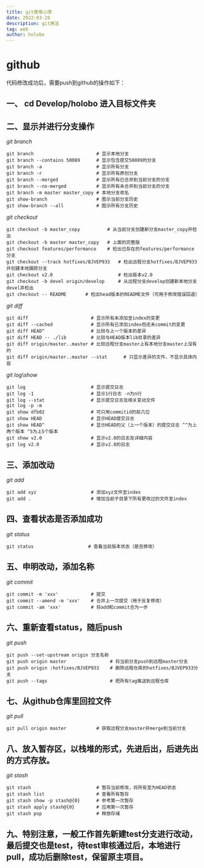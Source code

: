 ```yaml
---
title: git使用心得
date: 2022-03-28
description: git用法
tag: web
author: holobo
---
```


# github
  代码修改成功后，需要push到github的操作如下：
## 一、 cd Develop/holobo 进入目标文件夹   
## 二、显示并进行分支操作
  _git branch_  
```
git branch                       # 显示本地分支
git branch --contains 50089      # 显示包含提交50089的分支
git branch -a                    # 显示所有分支
git branch -r                    # 显示所有原创分支
git branch --merged              # 显示所有已合并到当前分支的分支
git branch --no-merged           # 显示所有未合并到当前分支的分支
git branch -m master master_copy # 本地分支改名
git show-branch                  # 图示当前分支历史
git show-branch --all            # 图示所有分支历史
```
  _git checkout_
```
git checkout -b master_copy          # 从当前分支创建新分支master_copy并检出
git checkout -b master master_copy   # 上面的完整版
git checkout features/performance    # 检出已存在的features/performance分支
git checkout --track hotfixes/BJVEP933   # 检出远程分支hotfixes/BJVEP933并创建本地跟踪分支
git checkout v2.0                        # 检出版本v2.0
git checkout -b devel origin/develop     # 从远程分支develop创建新本地分支devel并检出
git checkout -- README       # 检出head版本的README文件（可用于修改错误回退）
```
  _git diff_
```
git diff                       # 显示所有未添加至index的变更
git diff --cached              # 显示所有已添加index但还未commit的变更
git diff HEAD^                 # 比较与上一个版本的差异
git diff HEAD -- ./lib         # 比较与HEAD版本lib目录的差异
git diff origin/master..master # 比较远程分支master上有本地分支master上没有的
git diff origin/master..master --stat      # 只显示差异的文件，不显示具体内容
```
  _git log\show_
```
git log                        # 显示提交日志
git log -1                     # 显示1行日志 -n为n行
git log --stat                 # 显示提交日志及相关变动文件
git log -p -m
git show dfb02                 # 可只用commitid的前几位
git show HEAD                  # 显示HEAD提交日志
git show HEAD^                 # 显示HEAD的父（上一个版本）的提交日志 ^^为上两个版本 ^5为上5个版本
git show v2.0                  # 显示v2.0的日志及详细内容
git log v2.0                   # 显示v2.0的日志
```
## 三、添加改动
  _git add_
```
git add xyz                    # 添加xyz文件至index
git add .                      # 增加当前子目录下所有更改过的文件至index
```
## 四、查看状态是否添加成功
 _git status_
 ```
 git status                    # 查看当前版本状态（是否修改）
 ```
## 五、申明改动，添加名称
  _git commit_
```
git commit -m 'xxx'            # 提交
git commit --amend -m 'xxx'    # 合并上一次提交（用于反复修改）
git commit -am 'xxx'           # 将add和commit合为一步
```
## 六、重新查看status，随后push
  _git push_
```
git push --set-upstream origin 分支名称
git push origin master                # 将当前分支push到远程master分支
git push origin :hotfixes/BJVEP933    # 删除远程仓库的hotfixes/BJVEP933分支
git push --tags                       # 把所有tag推送到远程仓库
```
## 七、从github仓库里回拉文件
  _git pull_
```
git pull origin master           # 获取远程分支master并merge到当前分支
```
## 八、放入暂存区，以栈堆的形式，先进后出，后进先出的方式存放。
  _git stash_
```
git stash                        # 暂存当前修改，将所有至为HEAD状态
git stash list                   # 查看所有暂存
git stash show -p stash@{0}      # 参考第一次暂存
git stash apply stash@{0}        # 应用第一次暂存
git stash pop                    # 释放存储
```
## 九、特别注意，一般工作首先新建test分支进行改动，最后提交也是test，待test审核通过后，本地进行pull，成功后删除test，保留原主项目。